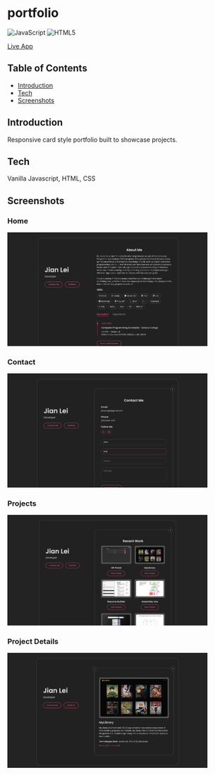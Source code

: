 # portfolio
![JavaScript](https://img.shields.io/badge/javascript-%23323330.svg?style=for-the-badge&logo=javascript&logoColor=%23F7DF1E)
![HTML5](https://img.shields.io/badge/html5-%23E34F26.svg?style=for-the-badge&logo=html5&logoColor=white)

<a href="https://jianylei.com">Live App</a>

## Table of Contents
- [Introduction](#introduction)
- [Tech](#tech)
- [Screenshots](#screenshots)
## Introduction
Responsive card style portfolio built to showcase projects.
## Tech
Vanilla Javascript, HTML, CSS

## Screenshots
### Home
<p>
    <img src="demo-ss/home.png" width="90%">
</p>

### Contact
<p>
    <img src="demo-ss/contact.png" width="90%">
</p>

### Projects
<p>
    <img src="demo-ss/portfolio.png" width="90%">
</p>

### Project Details
<p>
    <img src="demo-ss/detailed.png" width="90%">
</p>
